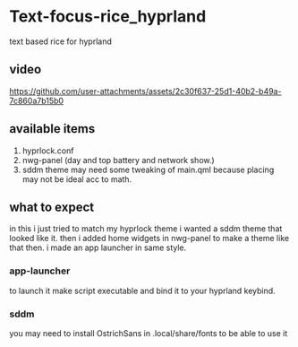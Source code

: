 # Text-focus-rice_hyprland
text based rice for hyprland

## video


https://github.com/user-attachments/assets/2c30f637-25d1-40b2-b49a-7c860a7b15b0

## available items

1. hyprlock.conf
2. nwg-panel (day and top battery and network show.)
3. sddm theme may need some tweaking of main.qml because placing may not be ideal acc to math.

## what to expect
in this i just tried to match my hyprlock theme i wanted a sddm theme that looked like it.
then i added home widgets in nwg-panel to make a theme like that then.
i made an app launcher in same style.

### app-launcher
to launch it make script executable
and bind it to your hyprland keybind.

### sddm
you may need to install OstrichSans in .local/share/fonts to be able to use it

